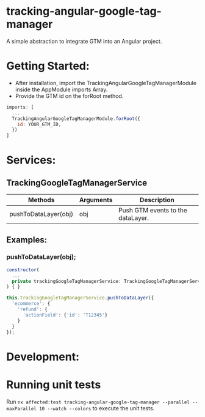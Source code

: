 # tracking-angular-google-tag-manager

A simple abstraction to integrate GTM into an Angular project.

# Getting Started:

- After installation, import the TrackingAngularGoogleTagManagerModule inside the AppModule imports Array.
- Provide the GTM id on the forRoot method.

```javascript
imports: [
  ...
  TrackingAngularGoogleTagManagerModule.forRoot({
    id: YOUR_GTM_ID,
  })
]
```

# Services:

## TrackingGoogleTagManagerService

| Methods                | Arguments           | Description                              |
| ---------------------- | ------------------- | ---------------------------------------- |
| pushToDataLayer(obj)   | obj<GtmEvent>       | Push GTM events to the dataLayer.        |


## Examples:

### pushToDataLayer(obj);

```javascript
constructor(
  ...
  private trackingGoogleTagManagerService: TrackingGoogleTagManagerService,
) { }
```

```javascript
this.trackingGoogleTagManagerService.pushToDataLayer({
  'ecommerce': {
    'refund': {
      'actionField': {'id': 'T12345'}
    }
  }
});
```

# Development:

# Running unit tests

Run `nx affected:test tracking-angular-google-tag-manager --parallel --maxParallel 10 --watch --colors` to execute the unit tests.
